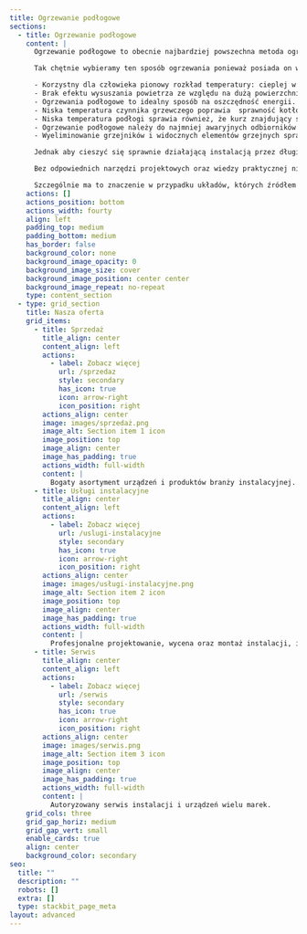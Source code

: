 ```yaml
---
title: Ogrzewanie podłogowe
sections:
  - title: Ogrzewanie podłogowe
    content: |
      Ogrzewanie podłogowe to obecnie najbardziej powszechna metoda ogrzewania domu.

      Tak chętnie wybieramy ten sposób ogrzewania ponieważ posiada on wiele zalet:

      - Korzystny dla człowieka pionowy rozkład temperatury: cieplej w nogach  a chłodniej w okolicach głowy
      - Brak efektu wysuszania powietrza ze względu na dużą powierzchnię oddawania ciepła i niską temperaturę powierzchni grzewczej
      - Ogrzewania podłogowe to idealny sposób na oszczędność energii. Bez uszczerbku dla komfortu możemy obniżyć temperaturę w domu i dzięki temu  zaoszczędzić energię.
      - Niska temperatura czynnika grzewczego poprawia  sprawność kotłów gazowych i pomp ciepła.
      - Niska temperatura podłogi sprawia również, że kurz znajdujący się w pomieszczeniu nie unosi się tak łatwo jak w przypadku konwencjonalnych grzejników. Dlatego właśnie ogrzewanie podłogowe jest zalecane dla osób cierpiących na alergie i  astmę.
      - Ogrzewanie podłogowe należy do najmniej awaryjnych odbiorników ciepła . Dzięki temu, że instalacja jest „zatopiona” w betonie nie ma możliwości jej fizycznego uszkodzenia a niska temperatura w rurach powoduje że materiał starzeje się znacznie wolniej niż w przypadku instalacji grzejnikowej.
      - Wyeliminowanie grzejników i widocznych elementów grzejnych sprawia, że zwiększa się powierzchnia użytkowa  a równocześnie poprawia się  estetyka domu.

      Jednak aby cieszyć się sprawnie działającą instalacją przez długie lata należy ją prawidłowo zaprojektować oraz wykonać.

      Bez odpowiednich narzędzi projektowych oraz wiedzy praktycznej nie ma gwarancji na prawidłowe działanie systemu.

      Szczególnie ma to znaczenie w przypadku układów, których źródłem energii są pompy ciepła.
    actions: []
    actions_position: bottom
    actions_width: fourty
    align: left
    padding_top: medium
    padding_bottom: medium
    has_border: false
    background_color: none
    background_image_opacity: 0
    background_image_size: cover
    background_image_position: center center
    background_image_repeat: no-repeat
    type: content_section
  - type: grid_section
    title: Nasza oferta
    grid_items:
      - title: Sprzedaż
        title_align: center
        content_align: left
        actions:
          - label: Zobacz więcej
            url: /sprzedaz
            style: secondary
            has_icon: true
            icon: arrow-right
            icon_position: right
        actions_align: center
        image: images/sprzedaż.png
        image_alt: Section item 1 icon
        image_position: top
        image_align: center
        image_has_padding: true
        actions_width: full-width
        content: |
          Bogaty asortyment urządzeń i produktów branży instalacyjnej.
      - title: Usługi instalacyjne
        title_align: center
        content_align: left
        actions:
          - label: Zobacz więcej
            url: /uslugi-instalacyjne
            style: secondary
            has_icon: true
            icon: arrow-right
            icon_position: right
        actions_align: center
        image: images/usługi-instalacyjne.png
        image_alt: Section item 2 icon
        image_position: top
        image_align: center
        image_has_padding: true
        actions_width: full-width
        content: |
          Profesjonalne projektowanie, wycena oraz montaż instalacji, i inne.
      - title: Serwis
        title_align: center
        content_align: left
        actions:
          - label: Zobacz więcej
            url: /serwis
            style: secondary
            has_icon: true
            icon: arrow-right
            icon_position: right
        actions_align: center
        image: images/serwis.png
        image_alt: Section item 3 icon
        image_position: top
        image_align: center
        image_has_padding: true
        actions_width: full-width
        content: |
          Autoryzowany serwis instalacji i urządzeń wielu marek.
    grid_cols: three
    grid_gap_horiz: medium
    grid_gap_vert: small
    enable_cards: true
    align: center
    background_color: secondary
seo:
  title: ""
  description: ""
  robots: []
  extra: []
  type: stackbit_page_meta
layout: advanced
---
```

